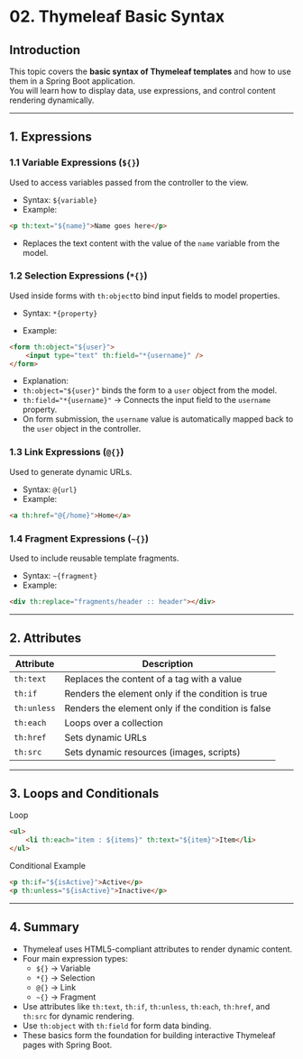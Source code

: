 # 02. Thymeleaf Basic Syntax

## Introduction
This topic covers the **basic syntax of Thymeleaf templates** and how to use them in a Spring Boot application.  
You will learn how to display data, use expressions, and control content rendering dynamically.

---

## 1. Expressions

### 1.1 Variable Expressions (`${}`)

Used to access variables passed from the controller to the view.

- Syntax: `${variable}`
- Example:
```html
<p th:text="${name}">Name goes here</p>
```

- Replaces the text content with the value of the `name` variable from the model.

### 1.2 Selection Expressions (`*{}`)

Used inside forms with `th:object`to bind input fields to model properties.

- Syntax: `*{property}`


- Example:
```html
<form th:object="${user}">
    <input type="text" th:field="*{username}" />
</form>
```
- Explanation:
- `th:object="${user}"` binds the form to a `user` object from the model.
- `th:field="*{username}"` → Connects the input field to the `username` property.
- On form submission, the `username` value is automatically mapped back to the `user` object in the controller.

### 1.3 Link Expressions (`@{}`)

Used to generate dynamic URLs.

- Syntax: `@{url}`
- Example:

```html
<a th:href="@{/home}">Home</a>
```
### 1.4 Fragment Expressions (`~{}`)

Used to include reusable template fragments.

- Syntax: `~{fragment}`
- Example:

```html
<div th:replace="fragments/header :: header"></div>
```

---

## 2. Attributes

| Attribute   | Description                                        |
| ----------- | -------------------------------------------------- |
| `th:text`   | Replaces the content of a tag with a value         |
| `th:if`     | Renders the element only if the condition is true  |
| `th:unless` | Renders the element only if the condition is false |
| `th:each`   | Loops over a collection                            |
| `th:href`   | Sets dynamic URLs                                  |
| `th:src`    | Sets dynamic resources (images, scripts)           |

---

## 3. Loops and Conditionals
Loop 
```html
<ul>
    <li th:each="item : ${items}" th:text="${item}">Item</li>
</ul>
```

Conditional Example
```html
<p th:if="${isActive}">Active</p>
<p th:unless="${isActive}">Inactive</p>
```
---

## 4. Summary

- Thymeleaf uses HTML5-compliant attributes to render dynamic content.
- Four main expression types:
  - `${}` → Variable
  - `*{}` → Selection
  - `@{}` → Link
  - `~{}` → Fragment
- Use attributes like `th:text`, `th:if`, `th:unless`, `th:each`, `th:href`, and `th:src` for dynamic rendering.
- Use `th:object` with `th:field` for form data binding.
- These basics form the foundation for building interactive Thymeleaf pages with Spring Boot.




